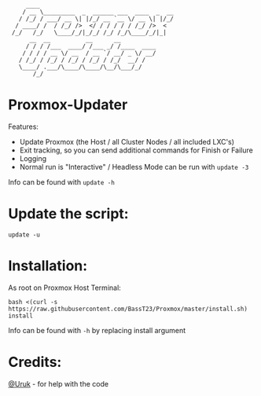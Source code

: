 ```
     ____
    / __ \_________  _  ______ ___  ____  _  __
   / /_/ / ___/ __ \| |/_/ __ `__ \/ __ \| |/_/
  / ____/ /  / /_/ />  </ / / / / / /_/ />  <
 /_/   /_/   \____/_/|_/_/ /_/ /_/\____/_/|_|
      __  __          __      __
     / / / /___  ____/ /___ _/ /____  ____
    / / / / __ \/ __  / __ `/ __/ _ \/ __/
   / /_/ / /_/ / /_/ / /_/ / /_/  __/ /
   \____/ .___/\____/\____/\__/\___/_/
       /_/
```


Proxmox-Updater 
===============

Features:
- Update Proxmox (the Host / all Cluster Nodes / all included LXC's)
- Exit tracking, so you can send additional commands for Finish or Failure
- Logging
- Normal run is "Interactive" / Headless Mode can be run with `update -3`

Info can be found with `update -h`

**Update the script:**
======================
`update -u`

**Installation:**
=================
As root on Proxmox Host Terminal:
``` 
bash <(curl -s https://raw.githubusercontent.com/BassT23/Proxmox/master/install.sh) install 
```
Info can be found with `-h` by replacing install argument

**Credits:**
========
[@Uruk](https://github.com/Uruknara) - for help with the code
